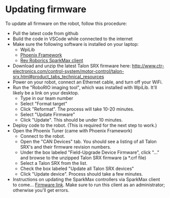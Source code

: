 # Updating firmware

To update all firmware on the robot, follow this procedure:
- Pull the latest code from github
- Build the code in VSCode while connected to the internet
- Make sure the following software is installed on your laptop:
    - WpiLib
    - [Phoenix Framework](http://www.ctr-electronics.com/hro.html#product_tabs_technical_resources)
    - [Rev Roborics SparkMax client](https://www.revrobotics.com/sparkmax-software/)
- Download and unzip the latest Talon SRX firmware here: http://www.ctr-electronics.com/control-system/motor-control/talon-srx.html#product_tabs_technical_resources
- Power on your robot, connect an Ethernet cable, and turn off your WiFi.
- Run the "RoboRIO imaging tool", which was installed with WpiLib.  It'll likely be a link on your desktop.
    - Type in our team number
    - Select "Format target"
    - Click "Reformat".  The process will take 10-20 minutes.
    - Select "Update Firmware"
    - Click "Update".  This should be under 10 minutes.
- Deploy code to the robot.  (This is required for the next step to work.)
- Open the Phoenix Tuner (came with Phoenix Framework)
    - Connect to the robot.  
    - Open the "CAN Devices" tab.  You should see a listing of all Talon SRX's and their firmware revision numbers.
    - Under the box labeled "Field-Upgrade Device Firmware", click "..." and browse to the unzipped Talon SRX firmware (a *.crf file)
    - Select a Talon SRX from the list.
    - Check the box labeled "Update all Talon SRX devices"
    - Click "Update device".  Process should take a few minutes.
- Instructions on updating the SparkMax controllers via SparkMax client to come... [Firmware link](https://www.revrobotics.com/sparkmax-software/). Make sure to run this client as an administrator; otherwise you'll get errors.

